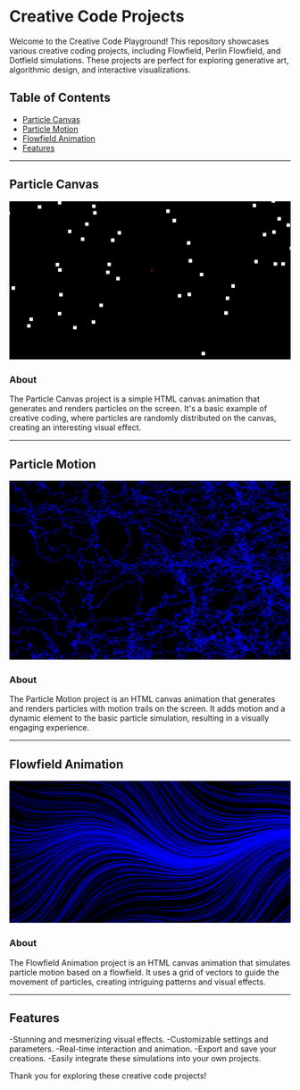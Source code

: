 # Creative Code Projects

Welcome to the Creative Code Playground! This repository showcases various creative coding projects, including Flowfield, Perlin Flowfield, and Dotfield simulations. These projects are perfect for exploring generative art, algorithmic design, and interactive visualizations.


## Table of Contents

- [Particle Canvas](#particle-canvas)
- [Particle Motion](#particle-motion)
- [Flowfield Animation](#flowfield-animation)
- [Features](#features)

---

## Particle Canvas
![Project Image](particuleCanvas.png)

### About

The Particle Canvas project is a simple HTML canvas animation that generates and renders particles on the screen. It's a basic example of creative coding, where particles are randomly distributed on the canvas, creating an interesting visual effect.

---

## Particle Motion
![Project Image](particule.png)

### About

The Particle Motion project is an HTML canvas animation that generates and renders particles with motion trails on the screen. It adds motion and a dynamic element to the basic particle simulation, resulting in a visually engaging experience.

---

## Flowfield Animation
![Project Image](flowfield.png)

### About

The Flowfield Animation project is an HTML canvas animation that simulates particle motion based on a flowfield. It uses a grid of vectors to guide the movement of particles, creating intriguing patterns and visual effects.

---
## Features
-Stunning and mesmerizing visual effects.
-Customizable settings and parameters.
-Real-time interaction and animation.
-Export and save your creations.
-Easily integrate these simulations into your own projects.


Thank you for exploring these creative code projects! 